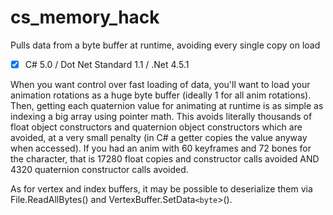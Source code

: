 # cs_memory_hack
Pulls data from a byte buffer at runtime, avoiding every single copy on load

- [x] C# 5.0 / Dot Net Standard 1.1 / .Net 4.5.1

When you want control over fast loading of data, you'll want to load your animation rotations as a huge byte buffer (ideally 1 for all anim rotations). Then, getting each quaternion value for animating at runtime is as simple as indexing a big array using pointer math. This avoids literally thousands of float object constructors and quaternion object constructors which are avoided, at a very small penalty (in C# a getter copies the value anyway when accessed). If you had an anim with 60 keyframes and 72 bones for the character, that is 17280 float copies and constructor calls avoided AND 4320 quaternion constructor calls avoided.

As for vertex and index buffers, it may be possible to deserialize them via File.ReadAllBytes() and VertexBuffer.SetData`<byte`>().
